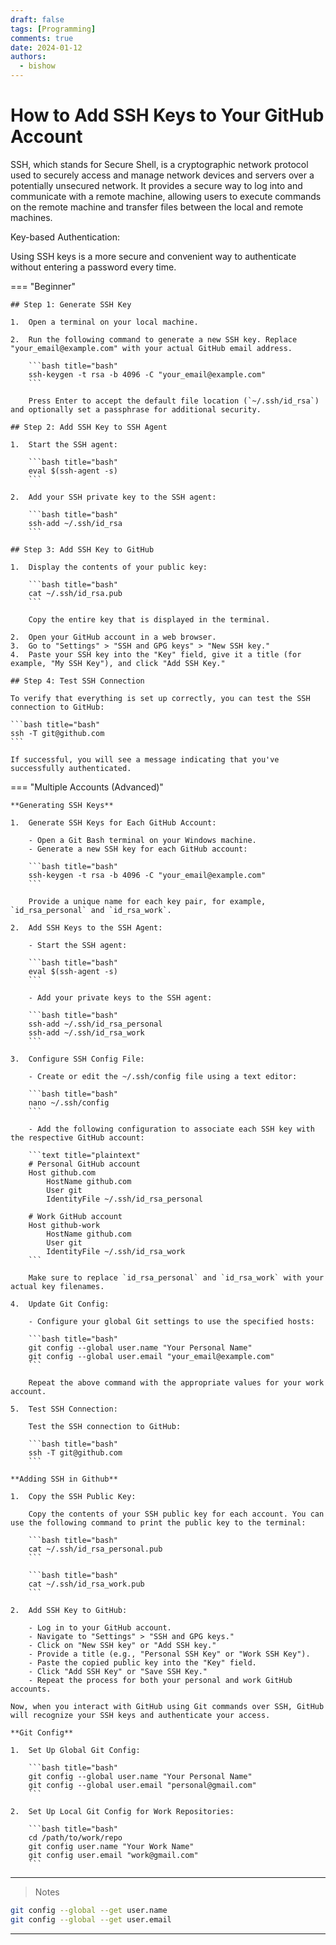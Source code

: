 ```yaml
---
draft: false
tags: [Programming]
comments: true
date: 2024-01-12
authors:
  - bishow
---
```


# How to Add SSH Keys to Your GitHub Account

SSH, which stands for Secure Shell, is a cryptographic network protocol used to securely access and manage network devices and servers over a potentially unsecured network. It provides a secure way to log into and communicate with a remote machine, allowing users to execute commands on the remote machine and transfer files between the local and remote machines.

<!-- more -->

Key-based Authentication:

Using SSH keys is a more secure and convenient way to authenticate without entering a password every time.

=== "Beginner"

    ## Step 1: Generate SSH Key

    1.  Open a terminal on your local machine.

    2.  Run the following command to generate a new SSH key. Replace "your_email@example.com" with your actual GitHub email address.

        ```bash title="bash"
        ssh-keygen -t rsa -b 4096 -C "your_email@example.com"
        ```

        Press Enter to accept the default file location (`~/.ssh/id_rsa`) and optionally set a passphrase for additional security.

    ## Step 2: Add SSH Key to SSH Agent

    1.  Start the SSH agent:

        ```bash title="bash"
        eval $(ssh-agent -s)
        ```

    2.  Add your SSH private key to the SSH agent:

        ```bash title="bash"
        ssh-add ~/.ssh/id_rsa
        ```

    ## Step 3: Add SSH Key to GitHub

    1.  Display the contents of your public key:

        ```bash title="bash"
        cat ~/.ssh/id_rsa.pub
        ```

        Copy the entire key that is displayed in the terminal.

    2.  Open your GitHub account in a web browser.
    3.  Go to "Settings" > "SSH and GPG keys" > "New SSH key."
    4.  Paste your SSH key into the "Key" field, give it a title (for example, "My SSH Key"), and click "Add SSH Key."

    ## Step 4: Test SSH Connection

    To verify that everything is set up correctly, you can test the SSH connection to GitHub:

    ```bash title="bash"
    ssh -T git@github.com
    ```

    If successful, you will see a message indicating that you've successfully authenticated.

=== "Multiple Accounts (Advanced)"

    **Generating SSH Keys**

    1.  Generate SSH Keys for Each GitHub Account:

        - Open a Git Bash terminal on your Windows machine.
        - Generate a new SSH key for each GitHub account:

        ```bash title="bash"
        ssh-keygen -t rsa -b 4096 -C "your_email@example.com"
        ```

        Provide a unique name for each key pair, for example, `id_rsa_personal` and `id_rsa_work`.

    2.  Add SSH Keys to the SSH Agent:

        - Start the SSH agent:

        ```bash title="bash"
        eval $(ssh-agent -s)
        ```

        - Add your private keys to the SSH agent:

        ```bash title="bash"
        ssh-add ~/.ssh/id_rsa_personal
        ssh-add ~/.ssh/id_rsa_work
        ```

    3.  Configure SSH Config File:

        - Create or edit the ~/.ssh/config file using a text editor:

        ```bash title="bash"
        nano ~/.ssh/config
        ```

        - Add the following configuration to associate each SSH key with the respective GitHub account:

        ```text title="plaintext"
        # Personal GitHub account
        Host github.com
            HostName github.com
            User git
            IdentityFile ~/.ssh/id_rsa_personal

        # Work GitHub account
        Host github-work
            HostName github.com
            User git
            IdentityFile ~/.ssh/id_rsa_work
        ```

        Make sure to replace `id_rsa_personal` and `id_rsa_work` with your actual key filenames.

    4.  Update Git Config:

        - Configure your global Git settings to use the specified hosts:

        ```bash title="bash"
        git config --global user.name "Your Personal Name"
        git config --global user.email "your_email@example.com"
        ```

        Repeat the above command with the appropriate values for your work account.

    5.  Test SSH Connection:

        Test the SSH connection to GitHub:

        ```bash title="bash"
        ssh -T git@github.com
        ```

    **Adding SSH in Github**

    1.  Copy the SSH Public Key:

        Copy the contents of your SSH public key for each account. You can use the following command to print the public key to the terminal:

        ```bash title="bash"
        cat ~/.ssh/id_rsa_personal.pub
        ```

        ```bash title="bash"
        cat ~/.ssh/id_rsa_work.pub
        ```

    2.  Add SSH Key to GitHub:

        - Log in to your GitHub account.
        - Navigate to "Settings" > "SSH and GPG keys."
        - Click on "New SSH key" or "Add SSH key."
        - Provide a title (e.g., "Personal SSH Key" or "Work SSH Key").
        - Paste the copied public key into the "Key" field.
        - Click "Add SSH Key" or "Save SSH Key."
        - Repeat the process for both your personal and work GitHub accounts.

    Now, when you interact with GitHub using Git commands over SSH, GitHub will recognize your SSH keys and authenticate your access.

    **Git Config**

    1.  Set Up Global Git Config:

        ```bash title="bash"
        git config --global user.name "Your Personal Name"
        git config --global user.email "personal@gmail.com"
        ```

    2.  Set Up Local Git Config for Work Repositories:

        ```bash title="bash"
        cd /path/to/work/repo
        git config user.name "Your Work Name"
        git config user.email "work@gmail.com"
        ```

---

> Notes

```bash title="bash"
git config --global --get user.name
git config --global --get user.email
```

---
